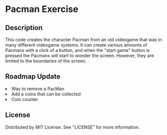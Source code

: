 <h1> Pacman Exercise </h1>


## Description
This code creates the character Pacman from an old videogame that was in many different videogame systems. 
It can create various amounts of Pacmans with a click of a button, and when the "start game" button is pressed the Pacmans will start to wonder the screen.
However, they are limited to the boundaries of the screen.

## Roadmap Update
<li> Way to remove a PacMan </li>
<li> Add a coins that can be collected </li>
<li> Coin counter </li>

## License

Distributed by MIT License. See "LICENSE" for more information.
